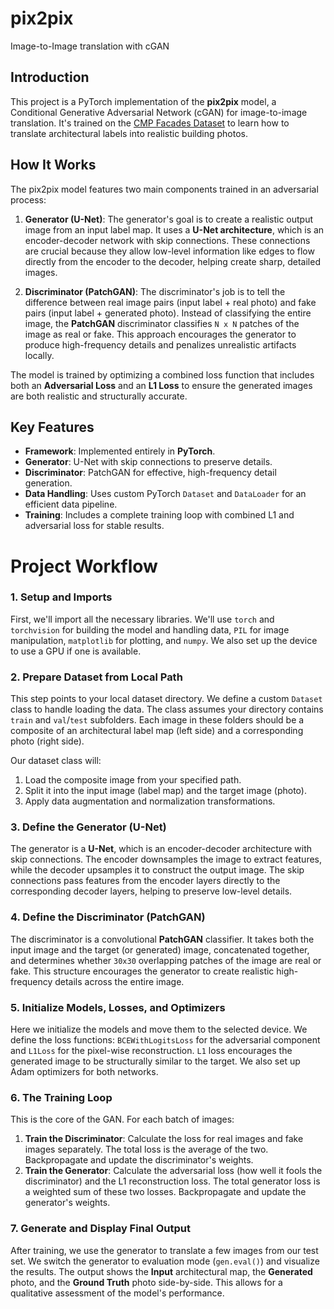 # pix2pix
Image-to-Image translation with cGAN

## Introduction
This project is a PyTorch implementation of the **pix2pix** model, a Conditional Generative Adversarial Network (cGAN) for image-to-image translation. It's trained on the [CMP Facades Dataset](https://people.eecs.berkeley.edu/~tinghuiz/projects/pix2pix/datasets/) to learn how to translate architectural labels into realistic building photos.

## How It Works
The pix2pix model features two main components trained in an adversarial process:

1.  **Generator (U-Net)**: The generator's goal is to create a realistic output image from an input label map. It uses a **U-Net architecture**, which is an encoder-decoder network with skip connections. These connections are crucial because they allow low-level information like edges to flow directly from the encoder to the decoder, helping create sharp, detailed images.

2.  **Discriminator (PatchGAN)**: The discriminator's job is to tell the difference between real image pairs (input label + real photo) and fake pairs (input label + generated photo). Instead of classifying the entire image, the **PatchGAN** discriminator classifies `N x N` patches of the image as real or fake. This approach encourages the generator to produce high-frequency details and penalizes unrealistic artifacts locally.

The model is trained by optimizing a combined loss function that includes both an **Adversarial Loss** and an **L1 Loss** to ensure the generated images are both realistic and structurally accurate.

## Key Features
* **Framework**: Implemented entirely in **PyTorch**.
* **Generator**: U-Net with skip connections to preserve details.
* **Discriminator**: PatchGAN for effective, high-frequency detail generation.
* **Data Handling**: Uses custom PyTorch `Dataset` and `DataLoader` for an efficient data pipeline.
* **Training**: Includes a complete training loop with combined L1 and adversarial loss for stable results.

# Project Workflow
### 1. Setup and Imports
First, we'll import all the necessary libraries. We'll use `torch` and `torchvision` for building the model and handling data, `PIL` for image manipulation, `matplotlib` for plotting, and `numpy`. We also set up the device to use a GPU if one is available.

### 2. Prepare Dataset from Local Path
This step points to your local dataset directory. We define a custom `Dataset` class to handle loading the data. The class assumes your directory contains `train` and `val`/`test` subfolders. Each image in these folders should be a composite of an architectural label map (left side) and a corresponding photo (right side).

Our dataset class will:
1.  Load the composite image from your specified path.
2.  Split it into the input image (label map) and the target image (photo).
3.  Apply data augmentation and normalization transformations.

### 3. Define the Generator (U-Net)
The generator is a **U-Net**, which is an encoder-decoder architecture with skip connections. The encoder downsamples the image to extract features, while the decoder upsamples it to construct the output image. The skip connections pass features from the encoder layers directly to the corresponding decoder layers, helping to preserve low-level details.

### 4. Define the Discriminator (PatchGAN)
The discriminator is a convolutional **PatchGAN** classifier. It takes both the input image and the target (or generated) image, concatenated together, and determines whether `30x30` overlapping patches of the image are real or fake. This structure encourages the generator to create realistic high-frequency details across the entire image.

### 5. Initialize Models, Losses, and Optimizers
Here we initialize the models and move them to the selected device. We define the loss functions: `BCEWithLogitsLoss` for the adversarial component and `L1Loss` for the pixel-wise reconstruction. `L1` loss encourages the generated image to be structurally similar to the target. We also set up Adam optimizers for both networks.

### 6. The Training Loop
This is the core of the GAN. For each batch of images:
1.  **Train the Discriminator**: Calculate the loss for real images and fake images separately. The total loss is the average of the two. Backpropagate and update the discriminator's weights.
2.  **Train the Generator**: Calculate the adversarial loss (how well it fools the discriminator) and the L1 reconstruction loss. The total generator loss is a weighted sum of these two losses. Backpropagate and update the generator's weights.

### 7. Generate and Display Final Output
After training, we use the generator to translate a few images from our test set. We switch the generator to evaluation mode (`gen.eval()`) and visualize the results. The output shows the **Input** architectural map, the **Generated** photo, and the **Ground Truth** photo side-by-side. This allows for a qualitative assessment of the model's performance.

